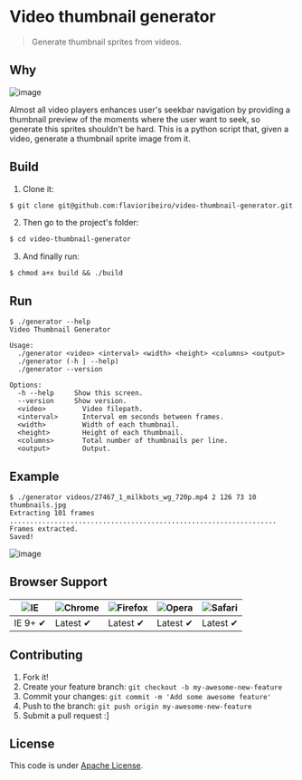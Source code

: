 # Video thumbnail generator
> Generate thumbnail sprites from videos.

## Why

![image](https://cloud.githubusercontent.com/assets/244265/11234416/b1a67230-8d95-11e5-97a4-c2acdcbf72f7.png)

Almost all video players enhances user's seekbar navigation by providing a thumbnail preview of the moments where the user want to seek, so generate this sprites shouldn't be hard. This is a python script that, given a video, generate a thumbnail sprite image from it.

## Build

1. Clone it:

```sh
$ git clone git@github.com:flavioribeiro/video-thumbnail-generator.git
```

2. Then go to the project's folder:

```sh
$ cd video-thumbnail-generator
```

3. And finally run:
```shell
$ chmod a+x build && ./build
```

## Run
```shell
$ ./generator --help
Video Thumbnail Generator

Usage:
  ./generator <video> <interval> <width> <height> <columns> <output>
  ./generator (-h | --help)
  ./generator --version

Options:
  -h --help     Show this screen.
  --version     Show version.
  <video>         Video filepath.
  <interval>      Interval em seconds between frames.
  <width>         Width of each thumbnail.
  <height>        Height of each thumbnail.
  <columns>       Total number of thumbnails per line.
  <output>        Output.
```

## Example
```shell
$ ./generator videos/27467_1_milkbots_wg_720p.mp4 2 126 73 10 thumbnails.jpg
Extracting 101 frames
.................................................................. Frames extracted.
Saved!
```

![image](https://cloud.githubusercontent.com/assets/244265/11234316/b42913a6-8d94-11e5-865a-128ea8d801f7.png)


## Browser Support

![IE](https://cloud.githubusercontent.com/assets/398893/3528325/20373e76-078e-11e4-8e3a-1cb86cf506f0.png) | ![Chrome](https://cloud.githubusercontent.com/assets/398893/3528328/23bc7bc4-078e-11e4-8752-ba2809bf5cce.png) | ![Firefox](https://cloud.githubusercontent.com/assets/398893/3528329/26283ab0-078e-11e4-84d4-db2cf1009953.png) | ![Opera](https://cloud.githubusercontent.com/assets/398893/3528330/27ec9fa8-078e-11e4-95cb-709fd11dac16.png) | ![Safari](https://cloud.githubusercontent.com/assets/398893/3528331/29df8618-078e-11e4-8e3e-ed8ac738693f.png)
--- | --- | --- | --- | --- |
IE 9+ ✔ | Latest ✔ | Latest ✔ | Latest ✔ | Latest ✔ |


## Contributing

1. Fork it!
2. Create your feature branch: `git checkout -b my-awesome-new-feature`
3. Commit your changes: `git commit -m 'Add some awesome feature'`
4. Push to the branch: `git push origin my-awesome-new-feature`
5. Submit a pull request :]

## License

This code is under [Apache License](https://github.com/flavioribeiro/video-thumbnail-generator/blob/master/LICENSE).
